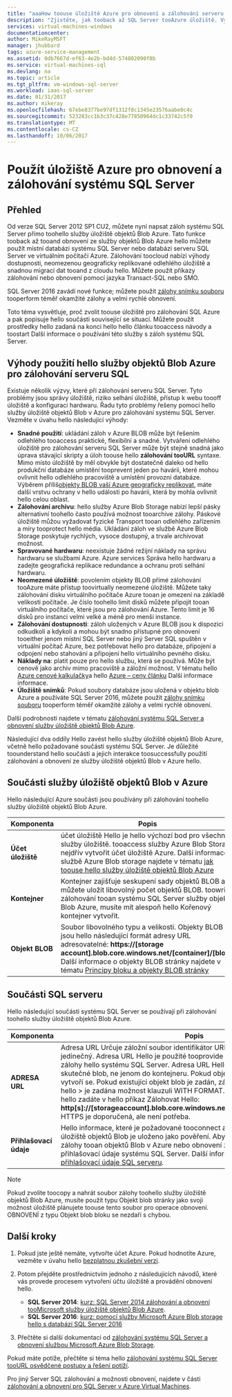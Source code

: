 ```yaml
---
title: "aaaHow toouse úložiště Azure pro obnovení a zálohování serveru SQL Server | Microsoft Docs"
description: "Zjistěte, jak tooback až SQL Server tooAzure úložiště. Vysvětluje výhody hello zálohování SQL databáze tooAzure úložiště."
services: virtual-machines-windows
documentationcenter: 
author: MikeRayMSFT
manager: jhubbard
tags: azure-service-management
ms.assetid: 0db7667d-ef63-4e2b-bd4d-574802090f8b
ms.service: virtual-machines-sql
ms.devlang: na
ms.topic: article
ms.tgt_pltfrm: vm-windows-sql-server
ms.workload: iaas-sql-server
ms.date: 01/31/2017
ms.author: mikeray
ms.openlocfilehash: 67ebe8377be97df1312f8c1345e23576aabe0c4c
ms.sourcegitcommit: 523283cc1b3c37c428e77850964dc1c33742c5f0
ms.translationtype: MT
ms.contentlocale: cs-CZ
ms.lasthandoff: 10/06/2017
---
```

# <a name="use-azure-storage-for-sql-server-backup-and-restore"></a>Použít úložiště Azure pro obnovení a zálohování systému SQL Server
## <a name="overview"></a>Přehled
Od verze SQL Server 2012 SP1 CU2, můžete nyní napsat záloh systému SQL Server přímo toohello služby úložiště objektů Blob Azure. Tato funkce tooback až tooand obnovení ze služby objektů Blob Azure hello můžete použít místní databázi systému SQL Server nebo databázi serveru SQL Server ve virtuálním počítači Azure. Zálohování toocloud nabízí výhody dostupnosti, neomezenou geograficky replikované odlehlého úložiště a snadnou migrací dat tooand z cloudu hello. Můžete použít příkazy zálohování nebo obnovení pomocí jazyka Transact-SQL nebo SMO.

SQL Server 2016 zavádí nové funkce; můžete použít [zálohy snímku souboru](http://msdn.microsoft.com/library/mt169363.aspx) tooperform téměř okamžité zálohy a velmi rychlé obnovení.

Toto téma vysvětluje, proč zvolit toouse úložiště pro zálohování SQL Azure a pak popisuje hello součásti související se situací. Můžete použít prostředky hello zadaná na konci hello hello článku tooaccess návody a toostart Další informace o používání této služby s záloh systému SQL Server.

## <a name="benefits-of-using-hello-azure-blob-service-for-sql-server-backups"></a>Výhody použití hello služby objektů Blob Azure pro zálohování serveru SQL
Existuje několik výzvy, které při zálohování serveru SQL Server. Tyto problémy jsou správy úložiště, riziko selhání úložiště, přístup k webu toooff úložiště a konfiguraci hardwaru. Řadu tyto problémy řešeny pomocí hello služby úložiště objektů Blob v Azure pro zálohování systému SQL Server. Vezměte v úvahu hello následující výhody:

* **Snadné použití**: ukládání záloh v Azure BLOB může být řešením odlehlého tooaccess praktické, flexibilní a snadné. Vytváření odlehlého úložiště pro zálohování serveru SQL Server může být stejně snadná jako úprava stávající skripty a úloh toouse hello **zálohování tooURL** syntaxe. Mimo místo úložiště by měl obvykle být dostatečně daleko od hello produkční databáze umístění tooprevent jeden po havárii, které mohou ovlivnit hello odlehlého pracoviště a umístění provozní databáze. Výběrem příliš[objekty BLOB vaší Azure geograficky replikovat](../../../storage/common/storage-redundancy.md), máte další vrstvu ochrany v hello události po havárii, která by mohla ovlivnit hello celou oblast.
* **Zálohování archivu**: hello služby Azure Blob Storage nabízí lepší pásky alternativní toohello často používá možnost tooarchive zálohy. Páskové úložiště můžou vyžadovat fyzické Transport tooan odlehlého zařízením a míry tooprotect hello média. Ukládání záloh ve službě Azure Blob Storage poskytuje rychlých, vysoce dostupný, a trvale archivovat možnost.
* **Spravované hardwaru**: neexistuje žádné režijní náklady na správu hardwaru se službami Azure. Azure services Správa hello hardwaru a zadejte geografická replikace redundance a ochranu proti selhání hardwaru.
* **Neomezené úložiště**: povolením objekty BLOB přímé zálohování tooAzure máte přístup toovirtually neomezené úložiště. Můžete taky zálohování disku virtuálního počítače Azure tooan je omezení na základě velikosti počítače. Je číslo toohello limit disků můžete připojit tooan virtuálního počítače, které jsou pro zálohování Azure. Tento limit je 16 disků pro instanci velmi velké a méně pro menší instance.
* **Zálohování dostupnosti**: záloh uložených v Azure BLOB jsou k dispozici odkudkoli a kdykoli a mohou být snadno přístupné pro obnovení tooeither jenom místní SQL Server nebo jiný Server SQL spuštěn v virtuální počítač Azure, bez potřebovat hello pro databáze, připojení a odpojení nebo stahování a připojení hello virtuálního pevného disku.
* **Náklady na**: platit pouze pro hello službu, která se používá. Může být cenově jako archiv mimo pracoviště a záložní možnost. V tématu hello [Azure cenové kalkulačky](http://go.microsoft.com/fwlink/?LinkId=277060 "cenové kalkulačky")a hello [Azure – ceny článku](http://go.microsoft.com/fwlink/?LinkId=277059 "cenová článku") Další informace informace.
* **Úložiště snímků**: Pokud soubory databáze jsou uložená v objektu blob Azure a používáte SQL Server 2016, můžete použít [zálohy snímku souboru](http://msdn.microsoft.com/library/mt169363.aspx) tooperform téměř okamžité zálohy a velmi rychlé obnovení.

Další podrobnosti najdete v tématu [zálohování systému SQL Server a obnovení služby úložiště objektů Blob Azure](http://go.microsoft.com/fwlink/?LinkId=271617).

Následující dva oddíly Hello zavést hello služby úložiště objektů Blob Azure, včetně hello požadované součásti systému SQL Server. Je důležité toounderstand hello součásti a jejich interakce toosuccessfully použití zálohování a obnovení ze služby úložiště objektů Blob v Azure hello.

## <a name="azure-blob-storage-service-components"></a>Součásti služby úložiště objektů Blob v Azure
Hello následující Azure součásti jsou používány při zálohování toohello služby úložiště objektů Blob Azure.

| Komponenta | Popis |
| --- | --- |
| **Účet úložiště** |účet úložiště Hello je hello výchozí bod pro všechny služby úložiště. tooaccess služby Azure Blob Storage nejdřív vytvořit účet úložiště Azure. Další informace o službě Azure Blob storage najdete v tématu [jak toouse hello služby úložiště objektů Blob Azure](https://azure.microsoft.com/develop/net/how-to-guides/blob-storage/) |
| **Kontejner** |Kontejner zajišťuje seskupení sady objektů BLOB a můžete uložit libovolný počet objektů BLOB. toowrite zálohování tooan systému SQL Server služby objektů Blob Azure, musíte mít alespoň hello Kořenový kontejner vytvořit. |
| **Objekt BLOB** |Soubor libovolného typu a velikosti. Objekty BLOB jsou hello následující formát adresy URL adresovatelné: **https://[storage account].blob.core.windows.net/[container]/[blob]**. Další informace o objekty BLOB stránky najdete v tématu [Principy bloku a objekty BLOB stránky](http://msdn.microsoft.com/library/azure/ee691964.aspx) |

## <a name="sql-server-components"></a>Součásti SQL serveru
Hello následující součásti systému SQL Server se používají při zálohování toohello služby úložiště objektů Blob Azure.

| Komponenta | Popis |
| --- | --- |
| **ADRESA URL** |Adresa URL Určuje záložní soubor identifikátor URI (Uniform Resource) tooa jedinečný. Adresa URL Hello je použité tooprovide hello umístění a název souboru zálohy hello systému SQL Server. Adresa URL Hello musí odkazovat tooan skutečné blob, ne jenom do kontejneru. Pokud objekt blob hello neexistuje, vytvoří se. Pokud existující objekt blob je zadán, zálohování se nezdaří, pokud hello > je zadána možnost klauzuli WITH FORMAT. Následuje příklad adresy URL hello zadáte v hello příkaz Zálohovat Hello: **http[s]://[storageaccount].blob.core.windows.net/[container]/[FILENAME.bak]**. HTTPS je doporučená, ale není potřeba. |
| **Přihlašovací údaje** |Hello informace, které je požadované tooconnect a ověření tooAzure služby úložiště objektů Blob je uloženo jako pověření.  Aby systém SQL Server toowrite zálohy tooan objektů Blob v Azure nebo obnovení z něj musí být vytvořený přihlašovací údaje systému SQL Server. Další informace najdete v tématu [přihlašovací údaje SQL serveru](https://msdn.microsoft.com/library/ms189522.aspx). |

> [!NOTE]
> Pokud zvolíte toocopy a nahrát soubor zálohy toohello služby úložiště objektů Blob Azure, musíte použít typu Objekt blob stránky jako svoji možnost úložiště plánujete toouse tento soubor pro operace obnovení. OBNOVENÍ z typu Objekt blob bloku se nezdaří s chybou.
> 
> 

## <a name="next-steps"></a>Další kroky
1. Pokud jste ještě nemáte, vytvořte účet Azure. Pokud hodnotíte Azure, vezměte v úvahu hello [bezplatnou zkušební verzi](https://azure.microsoft.com/free/).
2. Potom přejděte prostřednictvím jednoho z následujících návodů, které vás provede procesem vytvoření účtu úložiště a provádění obnovení hello.
   
   * **SQL Server 2014**: [kurz: SQL Server 2014 zálohování a obnovení tooMicrosoft služby úložiště objektů Blob Azure](https://msdn.microsoft.com/library/jj720558\(v=sql.120\).aspx).
   * **SQL Server 2016**: [kurz: pomocí služby Microsoft Azure Blob storage hello s databází SQL Server 2016](https://msdn.microsoft.com/library/dn466438.aspx)
3. Přečtěte si další dokumentaci od [zálohování systému SQL Server a obnovení službou Microsoft Azure Blob Storage](https://msdn.microsoft.com/library/jj919148.aspx).

Pokud máte potíže, přečtěte si téma hello [zálohování systému SQL Server tooURL osvědčené postupy a řešení potíží](https://msdn.microsoft.com/library/jj919149.aspx).

Pro jiný Server SQL zálohování a možnosti obnovení, najdete v části [zálohování a obnovení pro SQL Server v Azure Virtual Machines](virtual-machines-windows-sql-backup-recovery.md).

